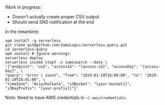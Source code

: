 Work in progress:
- Doesn't actually create proper CSV output
- Should send SNS notification at the end

In the meantime:

```
npm install -g serverless
git clone git@github.com:SumoLogic/serverless-query.git
cd serverless-query
npm install # Ignore warnings
serverless deploy
serverless invoke stepf -n sumosearch --data \
'{"endpoint": "us2", "accessId": "[access-id]", "accessKey": "[access-key]", \
"query": "error | count", "from": "2019-01-19T16:00:00", "to": "2019-01-19T16:01:00", \
"timeZone": "Asia/Kolkata", "s3Bucket": "[your-bucket]]", "s3KeyPrefix": "[your-prefix]]"}'
```

Note: Need to have AWS credentials in `~/.aws/credentials`.